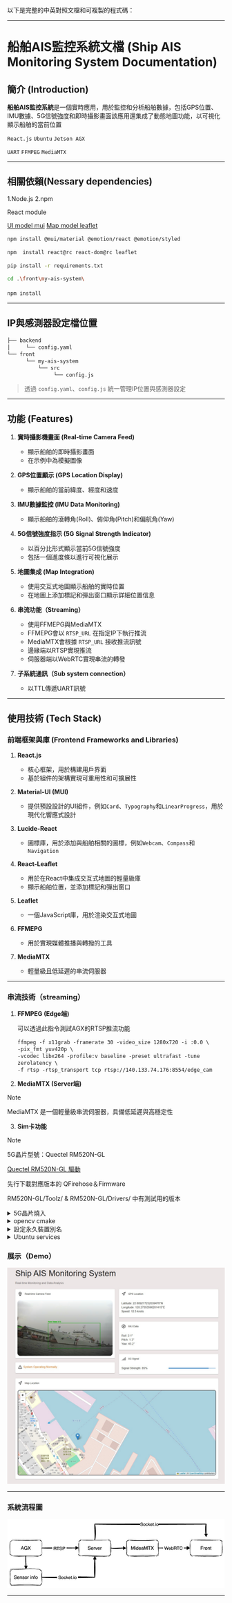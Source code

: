 以下是完整的中英對照文檔和可複製的程式碼：

---

# 船舶AIS監控系統文檔 (Ship AIS Monitoring System Documentation)

## 簡介 (Introduction)
**船舶AIS監控系統**是一個實時應用，用於監控和分析船舶數據，包括GPS位置、IMU數據、5G信號強度和即時攝影畫面該應用還集成了動態地圖功能，以可視化顯示船舶的當前位置



`React.js` `Ubuntu` `Jetson AGX`

`UART` `FFMPEG` `MediaMTX`

---

## 相關依賴(Nessary dependencies)

1.Node.js
2.npm

React module

[UI model mui](https://mui.com/material-ui/)
[Map model leaflet](https://react-leaflet.js.org/)
```bash
npm install @mui/material @emotion/react @emotion/styled
```
```bash
npm  install react@rc react-dom@rc leaflet
```

```bash
pip install -r requirements.txt
```
```bash
cd .\front\my-ais-system\

npm install
```
---
## IP與感測器設定檔位置
```
├── backend
│     └── config.yaml
└── front
      └── my-ais-system
          └── src
               └── config.js
```
>透過 `config.yaml`、`config.js` 統一管理IP位置與感測器設定
---
## 功能 (Features)
1. **實時攝影機畫面 (Real-time Camera Feed)**
   - 顯示船舶的即時攝影畫面
   - 在示例中為模擬圖像

2. **GPS位置顯示 (GPS Location Display)**
   - 顯示船舶的當前緯度、經度和速度

3. **IMU數據監控 (IMU Data Monitoring)**
   - 顯示船舶的滾轉角(Roll)、俯仰角(Pitch)和偏航角(Yaw)

4. **5G信號強度指示 (5G Signal Strength Indicator)**
   - 以百分比形式顯示當前5G信號強度
   - 包括一個進度條以進行可視化展示

5. **地圖集成 (Map Integration)**
   - 使用交互式地圖顯示船舶的實時位置
   - 在地圖上添加標記和彈出窗口顯示詳細位置信息

6. **串流功能（Streaming）**
   - 使用FFMEPG與MediaMTX
   - FFMEPG會以 `RTSP_URL` 在指定IP下執行推流
   - MediaMTX會根據 `RTSP_URL` 接收推流訊號
   - 邊緣端以RTSP實現推流
   - 伺服器端以WebRTC實現串流的轉發
7. **子系統通訊（Sub system connection）**
   - 以TTL傳遞UART訊號
---

## 使用技術 (Tech Stack)

### 前端框架與庫 (Frontend Frameworks and Libraries)
1. **React.js**
   - 核心框架，用於構建用戶界面
   - 基於組件的架構實現可重用性和可擴展性

2. **Material-UI (MUI)**
   - 提供預設設計的UI組件，例如`Card`、`Typography`和`LinearProgress`，用於現代化響應式設計

3. **Lucide-React**
   - 圖標庫，用於添加與船舶相關的圖標，例如`Webcam`、`Compass`和`Navigation`

4. **React-Leaflet**
   - 用於在React中集成交互式地圖的輕量級庫
   - 顯示船舶位置，並添加標記和彈出窗口

5. **Leaflet**
   - 一個JavaScript庫，用於渲染交互式地圖

6. **FFMEPG**
   - 用於實現媒體推播與轉撥的工具
   
7. **MediaMTX**
   - 輕量級且低延遲的串流伺服器
---

### 串流技術（streaming）
1. **FFMPEG (Edge端)**
   
   可以透過此指令測試AGX的RTSP推流功能
   ```
   ffmpeg -f x11grab -framerate 30 -video_size 1280x720 -i :0.0 \
   -pix_fmt yuv420p \
   -vcodec libx264 -profile:v baseline -preset ultrafast -tune zerolatency \
   -f rtsp -rtsp_transport tcp rtsp://140.133.74.176:8554/edge_cam
   ```
2. **MediaMTX (Server端)**
   
>[!NOTE] 
> MediaMTX 是一個輕量級串流伺服器，具備低延遲與高穩定性

3. **Sim卡功能**
>[!NOTE] 
> 5G晶片型號：Quectel RM520N-GL
> 
>[Quectel RM520N-GL 驅動](https://github.com/4IceG/RM520N-GL)
>
>先行下載對應版本的 QFirehose＆Firmware
>
>RM520N-GL/Toolz/ & RM520N-GL/Drivers/ 中有測試用的版本

<details><summary>5G晶片燒入</summary>



**步驟 1：下載驅動來源碼**
```
git clone https://github.com/4IceG/RM520N-GL.git
cd RM520N-GL/
```



**步驟 2：安裝必要的依賴套件**
```
sudo apt update
sudo apt install cmake build-essential libusb-1.0-0-dev
```
**步驟 3：編譯5G燒錄韌體**
```
# QFirehose推薦使用自行下載的版本

cd RM520N-GL/tools/qfirehose
mkdir build && cd build
mv /path/to/QFirehose.zip . 
unzip /path/to/QFirehose.zip
cmake ..
make
```

**步驟 4：燒入驅動至5G晶片**
```
mkdir firmware_build && cd firmware_build  
unzip /path/to/Firmware.zip .
sudo ./qfirehose -f /tmp/rm_fw
```
>成功後會顯示 `Upgrade Module successfully`

**步驟 5：確認模組已載入並辨識裝置**
```
lsmod | grep -E 'option|qmi_wwan'
ls /dev/ttyUSB*
dmesg | grep -i ttyUSB
```
**步驟 6：安裝 ModemManager 與 NetworkManager 並啟動服務**
```
sudo apt install modemmanager network-manager
sudo systemctl enable --now ModemManager NetworkManager
```
**步驟 7：建立與啟用 5G 撥號連線（依你的裝置名稱調整 ttyUSBx）**
```
sudo nmcli connection add type gsm ifname '*' con-name 5g-sim apn internet connection.autoconnect yes
sudo nmcli connection up 5g-sim
```


</details>

<details><summary>opencv cmake</summary>



**步驟 1：安裝必要的依賴套件**
```
sudo apt update
sudo apt install -y build-essential cmake git libgtk2.0-dev pkg-config \
libavcodec-dev libavformat-dev libswscale-dev libv4l-dev v4l-utils \
libjpeg-dev libpng-dev libtiff-dev libgstreamer1.0-dev \
libgstreamer-plugins-base1.0-dev libtbb-dev libatlas-base-dev \
python3-dev python3-numpy
```
**步驟 2：下載 OpenCV source code**
```
cd ~
curl -L https://github.com/opencv/opencv/archive/4.5.5.zip -o opencv.zip
curl -L https://github.com/opencv/opencv_contrib/archive/4.5.5.zip -o opencv_contrib.zip
unzip opencv.zip
unzip opencv_contrib.zip
```
**步驟 3：創建cmake所需資料夾與設定檔**
```
cd opencv-4.5.5
mkdir build && cd build
cmake -D CMAKE_BUILD_TYPE=RELEASE \
      -D CMAKE_INSTALL_PREFIX=/usr/local \
      -D WITH_CUDA=ON \
      -D WITH_CUDNN=ON \
      -D CUDA_ARCH_BIN="5.3,6.2,7.2" \
      -D OPENCV_EXTRA_MODULES_PATH=../../opencv_contrib-4.5.5/modules \
      -D WITH_GSTREAMER=ON \
      -D WITH_LIBV4L=ON \
      -D ENABLE_NEON=ON \
      -D BUILD_opencv_python3=ON \
      -D BUILD_TESTS=OFF \
      -D BUILD_EXAMPLES=OFF ..

```
**步驟 4：編譯並安裝**
```
make -j$(nproc)
sudo make install
```
**步驟 5：於終端機中測試是否啟用CUDA**
```
python3 - <<'EOF'
import cv2
print(cv2.cuda.getCudaEnabledDeviceCount())
EOF


```
>回傳不為 `0` 即為成功


</details>
   
<details><summary>設定永久裝置別名</summary>

***步驟 1：查詢當前的USB裝置***

```
ls /dev/ttyUSB*
```
> 視訊類型的USB裝置
```
ls /dev/video*
```

***步驟 2：查詢目標裝置的設備資訊***
```
udevadm info -a -n /dev/ttyUSB0
```
or
```
lsusb
udevadm info /dev/ttyUSB0

```

```
ATTRS{idVendor}=="067b"
ATTRS{idProduct}=="2303"
ATTRS{serial}=="A601XYZ"

#預計回傳
```

***步驟 3：建立 `udev` 規則***
```
sudo nano /etc/udev/rules.d/99-ttl.rules
```
- 貼上以下範本
```
SUBSYSTEM=="tty", ATTRS{idVendor}=="067b", ATTRS{idProduct}=="2303", ATTRS{serial}=="A601XYZ", SYMLINK+="ttl_motion"
```
`代表這條 USB-to-Serial 線材會被指派 /dev/ttl_motion`

***步驟 4：重啟 `udev`***
```
sudo udevadm control --reload-rules
sudo udevadm trigger
```

</details>
<details><summary>Ubuntu services</summary>

---
可以透過Ubuntu services實現開機自動啟用程式碼
---

### 步驟 1 : 創建systemd 服務單元檔案

```
sudo nano /etc/systemd/system/ais-app.service
```
>填寫以下範本
```
[Unit]
Description=AIS Monitoring Service
After=network.target

[Service]
Type=simple
ExecStart=/usr/bin/python3 /home/youruser/path/to/app.py
WorkingDirectory=/home/youruser/path/to/
Restart=always
User=youruser

[Install]
WantedBy=multi-user.target

```
> `/home/youruser/path/to/` 改成實際的 `app.py` 路徑

### 步驟 2：重新載入 systemd 並啟用服務
```
sudo systemctl daemon-reexec
sudo systemctl daemon-reload
sudo systemctl enable ais-app.service
```

### 手動啟動、關閉與重啟服務
```
# 啟動服務
sudo systemctl start ais-app.service

# 關閉服務
sudo systemctl stop ais-app.service

# 重啟服務
sudo systemctl restart ais-app.service

# 查看服務狀態
sudo systemctl status ais-app.service
```

### 步驟 3：設定開機自動啟動
```
sudo systemctl enable ais-app.service
```
> 關閉開機時啟動
```
sudo systemctl disable ais-app.service
```
### 查看運行狀態
```
sudo systemctl status ais-app.service
```


</details>



### 展示（Demo）

![demo](front/img/AIS.png)

---

### 系統流程圖

![workflow](pic/img/WorkFlow.jpg)

---






